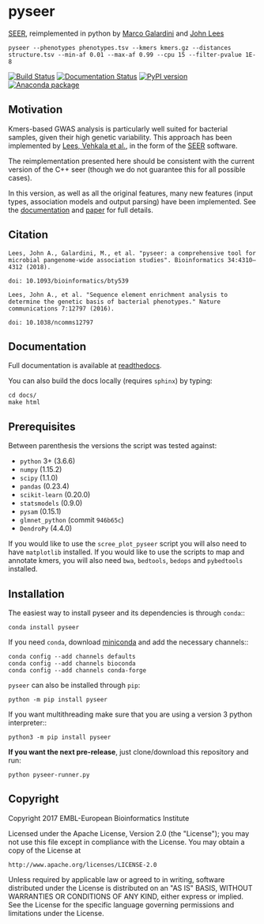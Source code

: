 pyseer
======

[SEER](https://github.com/johnlees/seer), reimplemented in python by
[Marco Galardini](https://github.com/mgalardini) and [John Lees](https://github.com/johnlees)

    pyseer --phenotypes phenotypes.tsv --kmers kmers.gz --distances structure.tsv --min-af 0.01 --max-af 0.99 --cpu 15 --filter-pvalue 1E-8

[![Build Status](https://travis-ci.org/mgalardini/pyseer.svg?branch=master)](https://travis-ci.org/mgalardini/pyseer)
[![Documentation Status](https://readthedocs.org/projects/pyseer/badge/?version=master)](http://pyseer.readthedocs.io/)
[![PyPI version](https://badge.fury.io/py/pyseer.svg)](https://pypi.org/project/pyseer/)
[![Anaconda package](https://anaconda.org/bioconda/pyseer/badges/version.svg)](https://anaconda.org/bioconda/pyseer)

Motivation
----------

Kmers-based GWAS analysis is particularly well suited for bacterial samples,
given their high genetic variability. This approach has been
implemented by [Lees, Vehkala et al.](https://www.nature.com/articles/ncomms12797),
in the form of the [SEER](https://github.com/johnlees/seer) software.

The reimplementation presented here should be consistent with the
current version of the C++ seer (though we do not guarantee this for all
possible cases).

In this version, as well as all the original features, many new features (input types,
association models and output parsing) have been implemented. See the
[documentation](http://pyseer.readthedocs.io/) and
[paper](https://doi.org/10.1093/bioinformatics/bty539) for full details.

Citation
--------

``Lees, John A., Galardini, M., et al. "pyseer: a comprehensive tool for microbial
pangenome-wide association studies". Bioinformatics 34:4310–4312 (2018).``

``doi: 10.1093/bioinformatics/bty539``

``Lees, John A., et al. "Sequence element enrichment analysis to determine
the genetic basis of bacterial phenotypes." Nature communications 7:12797 (2016).``

``doi: 10.1038/ncomms12797``

Documentation
--------------------

Full documentation is available at [readthedocs](http://pyseer.readthedocs.io/).

You can also build the docs locally (requires `sphinx`) by typing:

    cd docs/
    make html

Prerequisites
-------------

Between parenthesis the versions the script was tested against:

* `python` 3+ (3.6.6)
* `numpy` (1.15.2)
* `scipy` (1.1.0)
* `pandas` (0.23.4)
* `scikit-learn` (0.20.0)
* `statsmodels` (0.9.0)
* `pysam` (0.15.1)
* `glmnet_python` (commit `946b65c`)
* `DendroPy` (4.4.0)

If you would like to use the `scree_plot_pyseer` script you will also need to have
`matplotlib` installed.
If you would like to use the scripts to map and annotate kmers, you will also need
`bwa`, `bedtools`,
`bedops` and `pybedtools` installed.

Installation
------------

The easiest way to install pyseer and its dependencies is through `conda`::

    conda install pyseer

If you need `conda`, download [miniconda](https://conda.io/miniconda.html)
and add the necessary channels::

    conda config --add channels defaults
    conda config --add channels bioconda
    conda config --add channels conda-forge

`pyseer` can also be installed through `pip`:

   `python -m pip install pyseer`

If you want multithreading make sure that you are using a version 3 python interpreter::

   `python3 -m pip install pyseer`

**If you want the next pre-release**, just clone/download this repository and run:

    python pyseer-runner.py

Copyright
---------

Copyright 2017 EMBL-European Bioinformatics Institute

Licensed under the Apache License, Version 2.0 (the "License");
you may not use this file except in compliance with the License.
You may obtain a copy of the License at

    http://www.apache.org/licenses/LICENSE-2.0

Unless required by applicable law or agreed to in writing, software
distributed under the License is distributed on an "AS IS" BASIS,
WITHOUT WARRANTIES OR CONDITIONS OF ANY KIND, either express or implied.
See the License for the specific language governing permissions and
limitations under the License.
